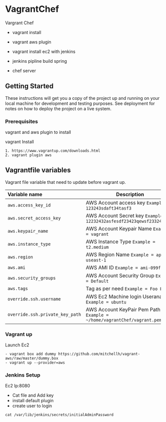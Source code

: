 # VagrantChef
Vargrant Chef
- vagrant install 
- vagrant aws plugin
- vagrant install ec2 with jenkins
- jenkins pipline build spring

- chef server


## Getting Started
These instructions will get you a copy of the project up and running on your local machine for development and testing purposes. See deployment for notes on how to deploy the project on a live system.

### Prerequisites
vagrant and aws plugin to install

vagrant Install
```
1. https://www.vagrantup.com/downloads.html
2. vagrant plugin aws
```

Vagrantfile variables
---------------------------------
Vagrant file variable that need to update before vagrant up.

|    Variable name          |    Description                              |
| :------------------------ | -----------------------------------------   |
|  `aws.access_key_id` | AWS Account access key `Example = 123243sdaft34tasf3` |
| `aws.secret_access_key` | AWS Account Secret key `Example = 12232432asfesdf23423qewsf2332413sdf` |
| `aws.keypair_name` | AWS Account Keypair Name `Example = vagrant` |
| `aws.instance_type` | AWS Instance Type `Example = t2.medium` |
| `aws.region` | AWS Region Name `Example = ap-useast-1` |
| `aws.ami` | AWS AMI ID `Example = ami-099fe766` |
| `aws.security_groups` | AWS Account Security Group `Example = Default` |
| `aws.tags` | Tag as per need `Example = Foo Bar` |
| `override.ssh.username` | AWS Ec2 Machine login Useraname `Example = ubuntu` |
| `override.ssh.private_key_path` | AWS Account KeyPair Pem Path `Example = ~/home/vagrantChef/vagrant.pem` |

### Vagrant up

Launch Ec2
```
- vagrant box add dummy https://github.com/mitchellh/vagrant-aws/raw/master/dummy.box
- vagrant up --provider=aws
```

### Jenkins Setup

Ec2 Ip:8080
- Cat file and Add key
- install default plugin
- create user to login

```
cat /var/lib/jenkins/secrets/initialAdminPassword
```
